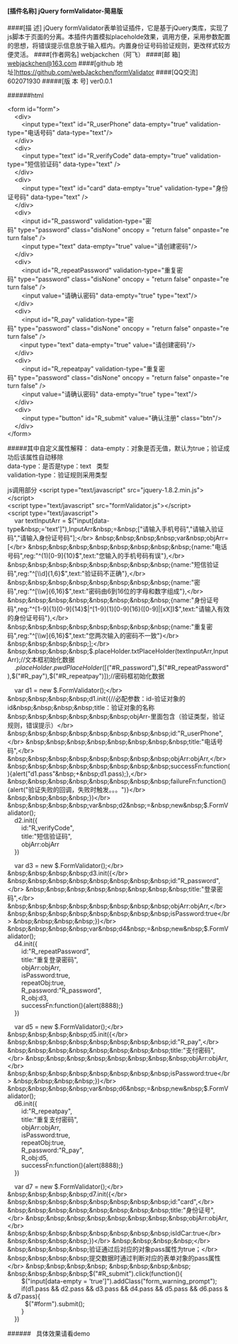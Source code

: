 
#### [插件名称] jQuery formValidator-简易版
####[描    述] jQuery formValidator表单验证插件，它是基于jQuery类库，实现了js脚本于页面的分离。本插件内置模拟placeholde效果，调用方便，采用参数配置的思想，将错误提示信息放于输入框内。内置身份证号码验证规则，更改样式较方便灵活。
####[作者网名] webjackchen（阿飞）
####[邮    箱] webjackchen@163.com
####[github 地址]https://github.com/webJackchen/formValidator
####[QQ交流] 602071930
#####[版 本 号] ver0.0.1

######html

&lt;form&nbsp;id="form"&gt;</br>
&nbsp;&nbsp;&nbsp;&nbsp;&lt;div&gt;</br>
&nbsp;&nbsp;&nbsp;&nbsp;&nbsp;&nbsp;&nbsp;&nbsp;&lt;input&nbsp;type="text"&nbsp;id="R_userPhone"&nbsp;data-empty="true"&nbsp;validation-type="电话号码"&nbsp;data-type="text"/&gt;</br>
&nbsp;&nbsp;&nbsp;&nbsp;&lt;/div&gt;</br>
&nbsp;&nbsp;&nbsp;&nbsp;&lt;div&gt;</br>
&nbsp;&nbsp;&nbsp;&nbsp;&nbsp;&nbsp;&nbsp;&nbsp;&lt;input&nbsp;type="text"&nbsp;id="R_verifyCode"&nbsp;data-empty="true"&nbsp;validation-type="短信验证码"&nbsp;data-type="text"&nbsp;/&gt;</br>
&nbsp;&nbsp;&nbsp;&nbsp;&lt;/div&gt;</br>
&nbsp;&nbsp;&nbsp;&nbsp;&lt;div&gt;</br>
&nbsp;&nbsp;&nbsp;&nbsp;&nbsp;&nbsp;&nbsp;&nbsp;&lt;input&nbsp;type="text"&nbsp;id="card"&nbsp;data-empty="true"&nbsp;validation-type="身份证号码"&nbsp;data-type="text"&nbsp;/&gt;</br>
&nbsp;&nbsp;&nbsp;&nbsp;&lt;/div&gt;</br>
&nbsp;&nbsp;&nbsp;&nbsp;&lt;div&gt;</br>
&nbsp;&nbsp;&nbsp;&nbsp;&nbsp;&nbsp;&nbsp;&nbsp;&lt;input&nbsp;id="R_password"&nbsp;validation-type="密码"&nbsp;type="password"&nbsp;class="disNone"&nbsp;oncopy&nbsp;=&nbsp;"return&nbsp;false"&nbsp;onpaste="return&nbsp;false"&nbsp;/&gt;</br>
&nbsp;&nbsp;&nbsp;&nbsp;&nbsp;&nbsp;&nbsp;&nbsp;&lt;input&nbsp;type="text"&nbsp;data-empty="true"&nbsp;value="请创建密码"/&gt;</br>
&nbsp;&nbsp;&nbsp;&nbsp;&lt;/div&gt;</br>
&nbsp;&nbsp;&nbsp;&nbsp;&lt;div&gt;</br>
&nbsp;&nbsp;&nbsp;&nbsp;&nbsp;&nbsp;&nbsp;&nbsp;&lt;input&nbsp;id="R_repeatPassword"&nbsp;validation-type="重复密码"&nbsp;type="password"&nbsp;class="disNone"&nbsp;oncopy&nbsp;=&nbsp;"return&nbsp;false"&nbsp;onpaste="return&nbsp;false"&nbsp;/&gt;</br>
&nbsp;&nbsp;&nbsp;&nbsp;&nbsp;&nbsp;&nbsp;&nbsp;&lt;input&nbsp;value="请确认密码"&nbsp;data-empty="true"&nbsp;type="text"/&gt;</br>
&nbsp;&nbsp;&nbsp;&nbsp;&lt;/div&gt;</br>
&nbsp;&nbsp;&nbsp;&nbsp;&lt;div&gt;</br>
&nbsp;&nbsp;&nbsp;&nbsp;&nbsp;&nbsp;&nbsp;&nbsp;&lt;input&nbsp;id="R_pay"&nbsp;validation-type="密码"&nbsp;type="password"&nbsp;class="disNone"&nbsp;oncopy&nbsp;=&nbsp;"return&nbsp;false"&nbsp;onpaste="return&nbsp;false"&nbsp;/&gt;</br>
&nbsp;&nbsp;&nbsp;&nbsp;&nbsp;&nbsp;&nbsp;&lt;input&nbsp;type="text"&nbsp;data-empty="true"&nbsp;value="请创建密码"/&gt;</br>
&nbsp;&nbsp;&nbsp;&nbsp;&lt;/div&gt;</br>
&nbsp;&nbsp;&nbsp;&nbsp;&lt;div&gt;</br>
&nbsp;&nbsp;&nbsp;&nbsp;&nbsp;&nbsp;&nbsp;&nbsp;&lt;input&nbsp;id="R_repeatpay"&nbsp;validation-type="重复密码"&nbsp;type="password"&nbsp;class="disNone"&nbsp;oncopy&nbsp;=&nbsp;"return&nbsp;false"&nbsp;onpaste="return&nbsp;false"&nbsp;/&gt;</br>
&nbsp;&nbsp;&nbsp;&nbsp;&nbsp;&nbsp;&nbsp;&nbsp;&lt;input&nbsp;value="请确认密码"&nbsp;data-empty="true"&nbsp;type="text"/&gt;</br>
&nbsp;&nbsp;&nbsp;&nbsp;&lt;/div&gt;</br>
&nbsp;&nbsp;&nbsp;&nbsp;&lt;div&gt;</br>
&nbsp;&nbsp;&nbsp;&nbsp;&nbsp;&nbsp;&nbsp;&nbsp;&lt;input&nbsp;type="button"&nbsp;id="R_submit"&nbsp;value="确认注册"&nbsp;class="btn"/&gt;</br>
&nbsp;&nbsp;&nbsp;&nbsp;&lt;/div&gt;</br>
&lt;/form&gt;</br>

#####其中自定义属性解释：
data-empty：对象是否无值，默认为true；验证成功后该属性自动移除</br>
data-type：是否是type：text&nbsp;&nbsp;&nbsp;类型</br>
validation-type：验证规则采用类型</br>


js调用部分
&lt;script&nbsp;type="text/javascript"&nbsp;src="jquery-1.8.2.min.js"&gt;&lt;/script&gt;</br>
&lt;script&nbsp;type="text/javascript"&nbsp;src="formValidator.js"&gt;&lt;/script&gt;</br>
&lt;script&nbsp;type="text/javascript"&gt;</br>
&nbsp;&nbsp;&nbsp;&nbsp;var&nbsp;textInputArr&nbsp;=&nbsp;$("input[data-type&nbsp;='text']"),InputArr&nbsp;=&nbsp;["请输入手机号码","请输入验证码","请输入身份证号码"];</br>
&nbsp;&nbsp;&nbsp;&nbsp;var&nbsp;objArr=[</br>
&nbsp;&nbsp;&nbsp;&nbsp;&nbsp;&nbsp;&nbsp;&nbsp;{name:"电话号码",reg:"^(1)[0-9]{10}$",text:"您输入的手机号码有误"},</br>
&nbsp;&nbsp;&nbsp;&nbsp;&nbsp;&nbsp;&nbsp;&nbsp;{name:"短信验证码",reg:"^[\\d]{1,6}$",text:"验证码不正确"},</br>
&nbsp;&nbsp;&nbsp;&nbsp;&nbsp;&nbsp;&nbsp;&nbsp;{name:"密码",reg:"^[\\w]{6,16}$",text:"密码由6到16位的字母和数字组成"},</br>
&nbsp;&nbsp;&nbsp;&nbsp;&nbsp;&nbsp;&nbsp;&nbsp;{name:"身份证号码",reg:"^[1-9]{1}[0-9]{14}$|^[1-9]{1}[0-9]{16}([0-9]|[xX])$",text:"请输入有效的身份证号码"},</br>
&nbsp;&nbsp;&nbsp;&nbsp;&nbsp;&nbsp;&nbsp;&nbsp;{name:"重复密码",reg:"^[\\w]{6,16}$",text:"您两次输入的密码不一致"}</br>
&nbsp;&nbsp;&nbsp;&nbsp;];</br>
&nbsp;&nbsp;&nbsp;&nbsp;$.placeHolder.txtPlaceHolder(textInputArr,InputArr);//文本框初始化数据</br>
&nbsp;&nbsp;&nbsp;&nbsp;$.placeHolder.pwdPlaceHolder([$("#R_password"),$("#R_repeatPassword"),$("#R_pay"),$("#R_repeatpay")]);//密码框初始化数据</br>


&nbsp;&nbsp;&nbsp;&nbsp;var&nbsp;d1&nbsp;=&nbsp;new&nbsp;$.FormValidator();</br>
&nbsp;&nbsp;&nbsp;&nbsp;d1.init({//必配参数：id-验证对象的id&nbsp;&nbsp;&nbsp;&nbsp;title：验证对象的名称&nbsp;&nbsp;&nbsp;&nbsp;&nbsp;&nbsp;objArr-里面包含（验证类型，验证规则，错误提示）</br>
&nbsp;&nbsp;&nbsp;&nbsp;&nbsp;&nbsp;&nbsp;&nbsp;id:"R_userPhone",</br>
&nbsp;&nbsp;&nbsp;&nbsp;&nbsp;&nbsp;&nbsp;&nbsp;title:"电话号码",</br>
&nbsp;&nbsp;&nbsp;&nbsp;&nbsp;&nbsp;&nbsp;&nbsp;objArr:objArr,</br>
&nbsp;&nbsp;&nbsp;&nbsp;&nbsp;&nbsp;&nbsp;&nbsp;successFn:function(){alert("d1.pass"&nbsp;+&nbsp;d1.pass);},</br>
&nbsp;&nbsp;&nbsp;&nbsp;&nbsp;&nbsp;&nbsp;&nbsp;failureFn:function(){alert("验证失败的回调，失败时触发。。。")}</br>
&nbsp;&nbsp;&nbsp;&nbsp;})</br>
&nbsp;&nbsp;&nbsp;&nbsp;var&nbsp;d2&nbsp;=&nbsp;new&nbsp;$.FormValidator();</br>
&nbsp;&nbsp;&nbsp;&nbsp;d2.init({</br>
&nbsp;&nbsp;&nbsp;&nbsp;&nbsp;&nbsp;&nbsp;&nbsp;id:"R_verifyCode",</br>
&nbsp;&nbsp;&nbsp;&nbsp;&nbsp;&nbsp;&nbsp;&nbsp;title:"短信验证码",</br>
&nbsp;&nbsp;&nbsp;&nbsp;&nbsp;&nbsp;&nbsp;&nbsp;objArr:objArr</br>
&nbsp;&nbsp;&nbsp;&nbsp;})</br>

&nbsp;&nbsp;&nbsp;&nbsp;var&nbsp;d3&nbsp;=&nbsp;new&nbsp;$.FormValidator();</br>
&nbsp;&nbsp;&nbsp;&nbsp;d3.init({</br>
&nbsp;&nbsp;&nbsp;&nbsp;&nbsp;&nbsp;&nbsp;&nbsp;id:"R_password",</br>
&nbsp;&nbsp;&nbsp;&nbsp;&nbsp;&nbsp;&nbsp;&nbsp;title:"登录密码",</br>
&nbsp;&nbsp;&nbsp;&nbsp;&nbsp;&nbsp;&nbsp;&nbsp;objArr:objArr,</br>
&nbsp;&nbsp;&nbsp;&nbsp;&nbsp;&nbsp;&nbsp;&nbsp;isPassword:true</br>
&nbsp;&nbsp;&nbsp;&nbsp;})</br>
&nbsp;&nbsp;&nbsp;&nbsp;var&nbsp;d4&nbsp;=&nbsp;new&nbsp;$.FormValidator();</br>
&nbsp;&nbsp;&nbsp;&nbsp;d4.init({</br>
&nbsp;&nbsp;&nbsp;&nbsp;&nbsp;&nbsp;&nbsp;&nbsp;id:"R_repeatPassword",</br>
&nbsp;&nbsp;&nbsp;&nbsp;&nbsp;&nbsp;&nbsp;&nbsp;title:"重复登录密码",</br>
&nbsp;&nbsp;&nbsp;&nbsp;&nbsp;&nbsp;&nbsp;&nbsp;objArr:objArr,</br>
&nbsp;&nbsp;&nbsp;&nbsp;&nbsp;&nbsp;&nbsp;&nbsp;isPassword:true,</br>
&nbsp;&nbsp;&nbsp;&nbsp;&nbsp;&nbsp;&nbsp;&nbsp;repeatObj:true,</br>
&nbsp;&nbsp;&nbsp;&nbsp;&nbsp;&nbsp;&nbsp;&nbsp;R_password:"R_password",</br>
&nbsp;&nbsp;&nbsp;&nbsp;&nbsp;&nbsp;&nbsp;&nbsp;R_obj:d3,</br>
&nbsp;&nbsp;&nbsp;&nbsp;&nbsp;&nbsp;&nbsp;&nbsp;successFn:function(){alert(8888);}</br>
&nbsp;&nbsp;&nbsp;&nbsp;})</br>



&nbsp;&nbsp;&nbsp;&nbsp;var&nbsp;d5&nbsp;=&nbsp;new&nbsp;$.FormValidator();</br>
&nbsp;&nbsp;&nbsp;&nbsp;d5.init({</br>
&nbsp;&nbsp;&nbsp;&nbsp;&nbsp;&nbsp;&nbsp;&nbsp;id:"R_pay",</br>
&nbsp;&nbsp;&nbsp;&nbsp;&nbsp;&nbsp;&nbsp;&nbsp;title:"支付密码",</br>
&nbsp;&nbsp;&nbsp;&nbsp;&nbsp;&nbsp;&nbsp;&nbsp;objArr:objArr,</br>
&nbsp;&nbsp;&nbsp;&nbsp;&nbsp;&nbsp;&nbsp;&nbsp;isPassword:true</br>
&nbsp;&nbsp;&nbsp;&nbsp;})</br>
&nbsp;&nbsp;&nbsp;&nbsp;var&nbsp;d6&nbsp;=&nbsp;new&nbsp;$.FormValidator();</br>
&nbsp;&nbsp;&nbsp;&nbsp;d6.init({</br>
&nbsp;&nbsp;&nbsp;&nbsp;&nbsp;&nbsp;&nbsp;&nbsp;id:"R_repeatpay",</br>
&nbsp;&nbsp;&nbsp;&nbsp;&nbsp;&nbsp;&nbsp;&nbsp;title:"重复支付密码",</br>
&nbsp;&nbsp;&nbsp;&nbsp;&nbsp;&nbsp;&nbsp;&nbsp;objArr:objArr,</br>
&nbsp;&nbsp;&nbsp;&nbsp;&nbsp;&nbsp;&nbsp;&nbsp;isPassword:true,</br>
&nbsp;&nbsp;&nbsp;&nbsp;&nbsp;&nbsp;&nbsp;&nbsp;repeatObj:true,</br>
&nbsp;&nbsp;&nbsp;&nbsp;&nbsp;&nbsp;&nbsp;&nbsp;R_password:"R_pay",</br>
&nbsp;&nbsp;&nbsp;&nbsp;&nbsp;&nbsp;&nbsp;&nbsp;R_obj:d5,</br>
&nbsp;&nbsp;&nbsp;&nbsp;&nbsp;&nbsp;&nbsp;&nbsp;successFn:function(){alert(8888);}</br>
&nbsp;&nbsp;&nbsp;&nbsp;})</br>


&nbsp;&nbsp;&nbsp;&nbsp;var&nbsp;d7&nbsp;=&nbsp;new&nbsp;$.FormValidator();</br>
&nbsp;&nbsp;&nbsp;&nbsp;d7.init({</br>
&nbsp;&nbsp;&nbsp;&nbsp;&nbsp;&nbsp;&nbsp;&nbsp;id:"card",</br>
&nbsp;&nbsp;&nbsp;&nbsp;&nbsp;&nbsp;&nbsp;&nbsp;title:"身份证号",</br>
&nbsp;&nbsp;&nbsp;&nbsp;&nbsp;&nbsp;&nbsp;&nbsp;objArr:objArr,</br>
&nbsp;&nbsp;&nbsp;&nbsp;&nbsp;&nbsp;&nbsp;&nbsp;isIdCar:true</br>
&nbsp;&nbsp;&nbsp;&nbsp;})</br>
&nbsp;&nbsp;&nbsp;&nbsp;</br>
&nbsp;&nbsp;&nbsp;&nbsp;验证通过后对应的对象pass属性为true；</br>
&nbsp;&nbsp;&nbsp;&nbsp;提交数据时通过判断对应的表单对象的pass属性</br>
&nbsp;&nbsp;&nbsp;&nbsp;
&nbsp;&nbsp;&nbsp;&nbsp;
&nbsp;&nbsp;&nbsp;&nbsp;$("#R_submit").click(function(){</br>
&nbsp;&nbsp;&nbsp;&nbsp;&nbsp;&nbsp;&nbsp;&nbsp;$("input[data-empty&nbsp;=&nbsp;'true']").addClass("form_warning_prompt");</br>
&nbsp;&nbsp;&nbsp;&nbsp;&nbsp;&nbsp;&nbsp;&nbsp;if(d1.pass&nbsp;&&&nbsp;d2.pass&nbsp;&&&nbsp;d3.pass&nbsp;&&&nbsp;d4.pass&nbsp;&&&nbsp;d5.pass&nbsp;&&&nbsp;d6.pass&nbsp;&&&nbsp;d7.pass){</br>
&nbsp;&nbsp;&nbsp;&nbsp;&nbsp;&nbsp;&nbsp;&nbsp;&nbsp;&nbsp;$("#form").submit();</br>
&nbsp;&nbsp;&nbsp;&nbsp;&nbsp;&nbsp;&nbsp;&nbsp;}</br>
&nbsp;&nbsp;&nbsp;&nbsp;})</br>

######&nbsp;&nbsp;    具体效果请看demo

